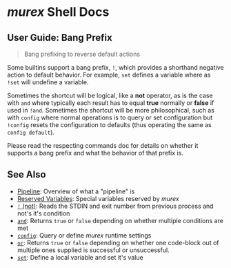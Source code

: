 # _murex_ Shell Docs

## User Guide: Bang Prefix

> Bang prefixing to reverse default actions

Some builtins support a bang prefix, `!`, which provides a shorthand negative
action to default behavior. For example, `set` defines a variable where as
`!set` will undefine a variable.

Sometimes the shortcut will be logical, like a **not** operator, as is the case
with `and` where typically each result has to equal **true** normally or
**false** if used in `!and`. Sometimes the shortcut will be more philosophical,
such as with `config` where normal operations is to query or set configuration
but `!config` resets the configuration to defaults (thus operating the same as
`config default`).

Please read the respecting commands doc for details on whether it supports a
bang prefix and what the behavior of that prefix is.

## See Also

* [Pipeline](../user-guide/pipeline.md):
  Overview of what a "pipeline" is
* [Reserved Variables](../user-guide/reserved-vars.md):
  Special variables reserved by _murex_
* [`!` (not)](../commands/not.md):
  Reads the STDIN and exit number from previous process and not's it's condition
* [`and`](../commands/and.md):
  Returns `true` or `false` depending on whether multiple conditions are met
* [`config`](../commands/config.md):
  Query or define _murex_ runtime settings
* [`or`](../commands/or.md):
  Returns `true` or `false` depending on whether one code-block out of multiple ones supplied is successful or unsuccessful.
* [`set`](../commands/set.md):
  Define a local variable and set it's value